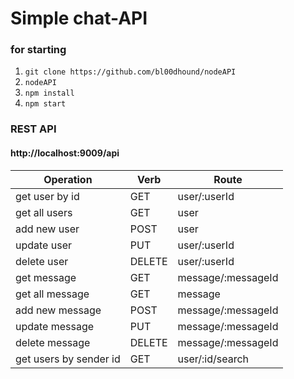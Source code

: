 # Simple chat-API

 ### for starting
 
 1. ```git clone https://github.com/bl00dhound/nodeAPI```
 2. ```nodeAPI```
 3. ```npm install```
 4. ```npm start```
 
 ### REST API
 #### http://localhost:9009/api
 
 Operation | Verb | Route 
 --- | --- | ---
 get user by id | GET | user/:userId
 get all users | GET | user
 add new user | POST | user
 update user | PUT | user/:userId
 delete user | DELETE | user/:userId
 get message | GET | message/:messageId
 get all message | GET | message
 add new message | POST | message/:messageId
 update message | PUT | message/:messageId
 delete message | DELETE | message/:messageId
 get users by sender id | GET |user/:id/search
 
 